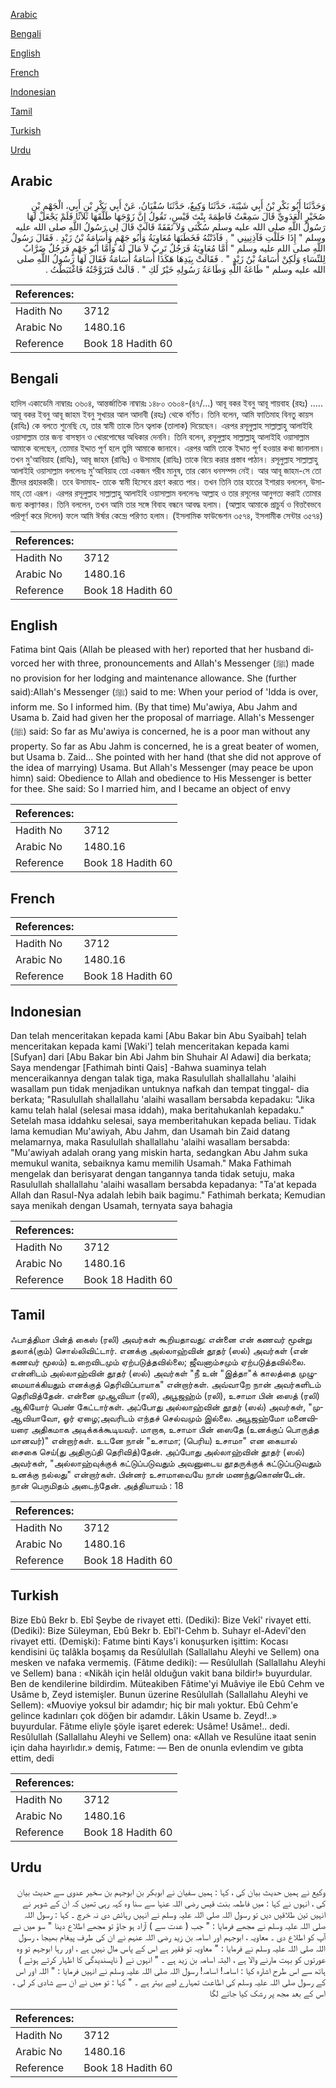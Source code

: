 [Arabic](#arabic)

[Bengali](#bengali)

[English](#english)

[French](#french)

[Indonesian](#indonesian)

[Tamil](#tamil)

[Turkish](#turkish)

[Urdu](#urdu)

## Arabic


<div dir="rtl" lang="ar" style={{fontSize:'larger',backgroundColor:'#f8f9fa',padding:20}}>
وَحَدَّثَنَا أَبُو بَكْرِ بْنُ أَبِي شَيْبَةَ، حَدَّثَنَا وَكِيعٌ، حَدَّثَنَا سُفْيَانُ، عَنْ أَبِي بَكْرِ بْنِ أَبِي، الْجَهْمِ بْنِ صُخَيْرٍ الْعَدَوِيِّ قَالَ سَمِعْتُ فَاطِمَةَ بِنْتَ قَيْسٍ، تَقُولُ إِنَّ زَوْجَهَا طَلَّقَهَا ثَلاَثًا فَلَمْ يَجْعَلْ لَهَا رَسُولُ اللَّهِ صلى الله عليه وسلم سُكْنَى وَلاَ نَفَقَةً قَالَتْ قَالَ لِي رَسُولُ اللَّهِ صلى الله عليه وسلم ‏"‏ إِذَا حَلَلْتِ فَآذِنِينِي ‏"‏ ‏.‏ فَآذَنْتُهُ فَخَطَبَهَا مُعَاوِيَةُ وَأَبُو جَهْمٍ وَأُسَامَةُ بْنُ زَيْدٍ ‏.‏ فَقَالَ رَسُولُ اللَّهِ صلى الله عليه وسلم ‏"‏ أَمَّا مُعَاوِيَةُ فَرَجُلٌ تَرِبٌ لاَ مَالَ لَهُ وَأَمَّا أَبُو جَهْمٍ فَرَجُلٌ ضَرَّابٌ لِلنِّسَاءِ وَلَكِنْ أُسَامَةُ بْنُ زَيْدٍ ‏"‏ ‏.‏ فَقَالَتْ بِيَدِهَا هَكَذَا أُسَامَةُ أُسَامَةُ فَقَالَ لَهَا رَسُولُ اللَّهِ صلى الله عليه وسلم ‏"‏ طَاعَةُ اللَّهِ وَطَاعَةُ رَسُولِهِ خَيْرٌ لَكِ ‏"‏ ‏.‏ قَالَتْ فَتَزَوَّجْتُهُ فَاغْتَبَطْتُ ‏.‏
</div>
<div style={{backgroundColor:'#f8f9fa',padding:20, marginBottom: 10}}><table> <thead> <tr> <th>References:</th> <th></th> </tr> </thead> <tbody><tr><td>Hadith No</td><td>3712</td></tr><tr><td>Arabic No</td><td>1480.16</td></tr><tr><td>Reference</td><td>Book 18 Hadith 60</td></tr></tbody></table></div>

## Bengali


<div dir="ltr" lang="bn" style={{fontSize:'larger',backgroundColor:'#f8f9fa',padding:20}}>
হাদিস একাডেমি নাম্বারঃ ৩৬০৪, আন্তর্জাতিক নাম্বারঃ ১৪৮০ ৩৬০৪-(৪৭/...) আবূ বকর ইবনু আবূ শায়বাহ (রহঃ) ..... আবূ বকর ইবনু আবূ জাহম ইবনু সুখায়র আল আদাবী (রহঃ) থেকে বর্ণিত। তিনি বলেন, আমি ফাতিমাহ বিনতু কায়স (রাযিঃ) কে বলতে শুনেছি যে, তার স্বামী তাকে তিন ত্বলাক (তালাক) দিয়েছেন। এরপর রসূলুল্লাহ সাল্লাল্লাহু আলাইহি ওয়াসাল্লাম তার জন্য বাসস্থান ও খোরপোষের অধিকার দেননি। তিনি বলেন, রসূলুল্লাহ সাল্লাল্লাহু আলাইহি ওয়াসাল্লাম আমাকে বলেছেন, তোমার ইদ্দাত পূর্ণ হলে তুমি আমাকে জানাবে। এরপর আমি তাকে ইদ্দাত পূর্ণ হওয়ার কথা জানালাম। তখন মু'আবিয়াহ (রাযিঃ), আবূ জাহম (রাযিঃ) ও উসামাহ (রাযিঃ) তাকে বিয়ে করার প্রস্তাব পাঠান। রসূলুল্লাহ সাল্লাল্লাহু আলাইহি ওয়াসাল্লাম বললেনঃ মু'আবিয়াহ তো একজন গরীব মানুষ, তার কোন ধনসম্পদ নেই। আর আবূ জাহম-সে তো স্ত্রীদের প্রহারকারী। তবে উসামাহ- তাকে স্বামী হিসেবে গ্রহণ করতে পার। তখন তিনি তার হাতের ইশারায় বললেন, উসামাহ্ তো এরূপ। এরপর রসূলুল্লাহ সাল্লাল্লাহু আলাইহি ওয়াসাল্লাম বললেনঃ আল্লাহ ও তার রসূলের আনুগত্য করাই তোমার জন্য কল্যাণকর। তিনি বললেন, তখন আমি তার সঙ্গে বিবাহ বন্ধনে আবদ্ধ হলাম। (আল্লাহ আমাকে প্রাচুর্য ও বিত্তবৈভবে পরিপূর্ণ করে দিলেন) ফলে আমি ঈর্ষার কেন্দ্রে পরিণত হলাম। (ইসলামিক ফাউন্ডেশন ৩৫৭৪, ইসলামীক সেন্টার ৩৫৭৪)
</div>
<div style={{backgroundColor:'#f8f9fa',padding:20, marginBottom: 10}}><table> <thead> <tr> <th>References:</th> <th></th> </tr> </thead> <tbody><tr><td>Hadith No</td><td>3712</td></tr><tr><td>Arabic No</td><td>1480.16</td></tr><tr><td>Reference</td><td>Book 18 Hadith 60</td></tr></tbody></table></div>

## English


<div dir="ltr" lang="en" style={{fontSize:'larger',backgroundColor:'#f8f9fa',padding:20}}>
Fatima bint Qais (Allah be pleased with her) reported that her husband divorced her with three, pronouncements and Allah's Messenger (ﷺ) made no provision for her lodging and maintenance allowance. She (further said):Allah's Messenger (ﷺ) said to me: When your period of 'Idda is over, inform me. So I informed him. (By that time) Mu'awiya, Abu Jahm and Usama b. Zaid had given her the proposal of marriage. Allah's Messenger (ﷺ) said: So far as Mu'awiya is concerned, he is a poor man without any property. So far as Abu Jahm is concerned, he is a great beater of women, but Usama b. Zaid... She pointed with her hand (that she did not approve of the idea of marrying) Usama. But Allah's Messenger (may peace be upon himn) said: Obedience to Allah and obedience to His Messenger is better for thee. She said: So I married him, and I became an object of envy
</div>
<div style={{backgroundColor:'#f8f9fa',padding:20, marginBottom: 10}}><table> <thead> <tr> <th>References:</th> <th></th> </tr> </thead> <tbody><tr><td>Hadith No</td><td>3712</td></tr><tr><td>Arabic No</td><td>1480.16</td></tr><tr><td>Reference</td><td>Book 18 Hadith 60</td></tr></tbody></table></div>

## French


<div dir="ltr" lang="fr" style={{fontSize:'larger',backgroundColor:'#f8f9fa',padding:20}}>

</div>
<div style={{backgroundColor:'#f8f9fa',padding:20, marginBottom: 10}}><table> <thead> <tr> <th>References:</th> <th></th> </tr> </thead> <tbody><tr><td>Hadith No</td><td>3712</td></tr><tr><td>Arabic No</td><td>1480.16</td></tr><tr><td>Reference</td><td>Book 18 Hadith 60</td></tr></tbody></table></div>

## Indonesian


<div dir="ltr" lang="id" style={{fontSize:'larger',backgroundColor:'#f8f9fa',padding:20}}>
Dan telah menceritakan kepada kami [Abu Bakar bin Abu Syaibah] telah menceritakan kepada kami [Waki'] telah menceritakan kepada kami [Sufyan] dari [Abu Bakar bin Abi Jahm bin Shuhair Al Adawi] dia berkata; Saya mendengar [Fathimah binti Qais] -Bahwa suaminya telah menceraikannya dengan talak tiga, maka Rasulullah shallallahu 'alaihi wasallam pun tidak menjadikan untuknya nafkah dan tempat tinggal- dia berkata; "Rasulullah shallallahu 'alaihi wasallam bersabda kepadaku: "Jika kamu telah halal (selesai masa iddah), maka beritahukanlah kepadaku." Setelah masa iddahku selesai, saya memberitahukan kepada beliau. Tidak lama kemudian Mu'awiyah, Abu Jahm, dan Usamah bin Zaid datang melamarnya, maka Rasulullah shallallahu 'alaihi wasallam bersabda: "Mu'awiyah adalah orang yang miskin harta, sedangkan Abu Jahm suka memukul wanita, sebaiknya kamu memilih Usamah." Maka Fathimah mengelak dan berisyarat dengan tangannya tanda tidak setuju, maka Rasulullah shallallahu 'alaihi wasallam bersabda kepadanya: "Ta'at kepada Allah dan Rasul-Nya adalah lebih baik bagimu." Fathimah berkata; Kemudian saya menikah dengan Usamah, ternyata saya bahagia
</div>
<div style={{backgroundColor:'#f8f9fa',padding:20, marginBottom: 10}}><table> <thead> <tr> <th>References:</th> <th></th> </tr> </thead> <tbody><tr><td>Hadith No</td><td>3712</td></tr><tr><td>Arabic No</td><td>1480.16</td></tr><tr><td>Reference</td><td>Book 18 Hadith 60</td></tr></tbody></table></div>

## Tamil


<div dir="ltr" lang="ta" style={{fontSize:'larger',backgroundColor:'#f8f9fa',padding:20}}>
ஃபாத்திமா பின்த் கைஸ் (ரலி) அவர்கள் கூறியதாவது: என்னை என் கணவர் மூன்று தலாக்(கும்) சொல்லிவிட்டார். எனக்கு அல்லாஹ்வின் தூதர் (ஸல்) அவர்கள் (என் கணவர் மூலம்) உறைவிடமும் ஏற்படுத்தவில்லை; ஜீவனாம்சமும் ஏற்படுத்தவில்லை. என்னிடம் அல்லாஹ்வின் தூதர் (ஸல்) அவர்கள் "நீ உன் "இத்தா"க் காலத்தை முழுமையாக்கியதும் எனக்குத் தெரிவிப்பாயாக" என்றார்கள். அவ்வாறே நான் அவர்களிடம் தெரிவித்தேன். என்னை முஆவியா (ரலி), அபூஜஹ்ம் (ரலி), உசாமா பின் ஸைத் (ரலி) ஆகியோர் பெண் கேட்டார்கள். அப்போது அல்லாஹ்வின் தூதர் (ஸல்) அவர்கள், "முஆவியாவோ, ஓர் ஏழை;அவரிடம் எந்தச் செல்வமும் இல்லை. அபூஜஹ்மோ மனைவியரை அதிகமாக அடிக்கக்கூடியவர். மாறாக, உசாமா பின் ஸைதே (உனக்குப் பொருத்த மானவர்)" என்றார்கள். உடனே நான் "உசாமா; (பெரிய) உசாமா" என கையால் சைகை செய்(து அதிருப்தி தெரிவித்)தேன். அப்போது அல்லாஹ்வின் தூதர் (ஸல்) அவர்கள், "அல்லாஹ்வுக்குக் கட்டுப்படுவதும் அவனுடைய தூதருக்குக் கட்டுப்படுவதும் உனக்கு நல்லது" என்றார்கள். பின்னர் உசாமாவையே நான் மணந்துகொண்டேன். நான் பெருமிதம் அடைந்தேன். அத்தியாயம் : 18
</div>
<div style={{backgroundColor:'#f8f9fa',padding:20, marginBottom: 10}}><table> <thead> <tr> <th>References:</th> <th></th> </tr> </thead> <tbody><tr><td>Hadith No</td><td>3712</td></tr><tr><td>Arabic No</td><td>1480.16</td></tr><tr><td>Reference</td><td>Book 18 Hadith 60</td></tr></tbody></table></div>

## Turkish


<div dir="ltr" lang="tr" style={{fontSize:'larger',backgroundColor:'#f8f9fa',padding:20}}>
Bize Ebû Bekr b. Ebî Şeybe de rivayet etti. (Dediki): Bize Vekî' rivayet etti. (Dediki): Bize Süleyman, Ebû Bekr b. Ebî'I-Cehm b. Suhayr el-Adevî'den rivayet etti. (Demişki): Fatıme binti Kays'i konuşurken işittim: Kocası kendisini üç talâkla boşamış da Resûlullah (Sallallahu Aleyhi ve Sellem) ona mesken ve nafaka vermemiş. (Fâtıme dediki): — Resûlullah (Sallallahu Aleyhi ve Sellem) bana : «Nikâh için helâl olduğun vakit bana bildir!» buyurdular. Ben de kendilerine bildirdim. Müteakiben Fâtime'yi Muâviye ile Ebû Cehm ve Usâme b, Zeyd istemişler. Bunun üzerine Resûlullah (Sallallahu Aleyhi ve Sellem): «Muoviye yoksul bir adamdır; hiç bir malı yoktur. Ebû Cehm'e gelince kadınları çok döğen bir adamdır. Lâkin Usame b. Zeyd!..» buyurdular. Fâtıme eliyle şöyle işaret ederek: Usâme! Usâme!.. dedi. Resûlullah (Sallallahu Aleyhi ve Sellem) ona: «Allah ve Resulüne itaat senin için daha hayırlıdır.» demiş, Fatıme: — Ben de onunla evlendim ve gıbta ettim, dedi
</div>
<div style={{backgroundColor:'#f8f9fa',padding:20, marginBottom: 10}}><table> <thead> <tr> <th>References:</th> <th></th> </tr> </thead> <tbody><tr><td>Hadith No</td><td>3712</td></tr><tr><td>Arabic No</td><td>1480.16</td></tr><tr><td>Reference</td><td>Book 18 Hadith 60</td></tr></tbody></table></div>

## Urdu


<div dir="rtl" lang="ur" style={{fontSize:'larger',backgroundColor:'#f8f9fa',padding:20}}>
وکیع نے ہمیں حدیث بیان کی ، کہا : ہمیں سفیان نے ابوبکر بن ابوجہم بن سخیر عدوی سے حدیث بیان کی ، انہوں نے کہا : میں فاطمہ بنت قیس رضی اللہ عنہا سے سنا وہ کہہ رہی تھیں کہ ان کے شوہر نے انہیں تین طلاقیں دیں تو رسول اللہ صلی اللہ علیہ وسلم نے انہیں رہائش دی نہ خرچ ۔ کہا : رسول اللہ صلی اللہ علیہ وسلم نے مجھے فرمایا : " جب ( عدت سے ) آزاد ہو جاؤ تو مجھے اطلاع دینا " سو میں نے آپ کو اطلاع دی ۔ معاویہ ، ابوجہم اور اسامہ بن زید رضی اللہ عنہم نے ان کی طرف پیغام بھیجا ، رسول اللہ صلی اللہ علیہ وسلم نے فرمایا : " معاویہ تو فقیر ہے اس کے پاس مال نہیں ہے ، اور رہا ابوجہم تو وہ عورتوں کو بہت مارنے والا ہے ، البتہ اسامہ بن زید ہے ۔ " انہوں نے ( ناپسندیدگی کا اظہار کرتے ہوئے ) ہاتھ سے اس طرح اشارہ کیا : اسامہ! اسامہ! رسول اللہ صلی اللہ علیہ وسلم نے انہیں فرمایا : " اللہ اور اس کے رسول صلی اللہ علیہ وسلم کی اطاعت تمہارے لیے بہتر ہے ۔ " کہا : تو میں نے ان سے شادی کر لی ، اس کے بعد مجھ پر رشک کیا جانے لگا
</div>
<div style={{backgroundColor:'#f8f9fa',padding:20, marginBottom: 10}}><table> <thead> <tr> <th>References:</th> <th></th> </tr> </thead> <tbody><tr><td>Hadith No</td><td>3712</td></tr><tr><td>Arabic No</td><td>1480.16</td></tr><tr><td>Reference</td><td>Book 18 Hadith 60</td></tr></tbody></table></div>